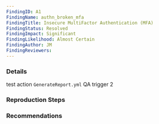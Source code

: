 ```yaml
---
FindingID: A1
FindingName: authn_broken_mfa
FindingTitle: Insecure MultiFactor Authentication (MFA)
FindingStatus: Resolved
FindingImpact: Significant
FindingLikelihood: Almost Certain
FindingAuthor: JM
FindingReviewers: 
---
```


### Details

test action `GenerateReport.yml` QA trigger 2

### Reproduction Steps



### Recommendations



